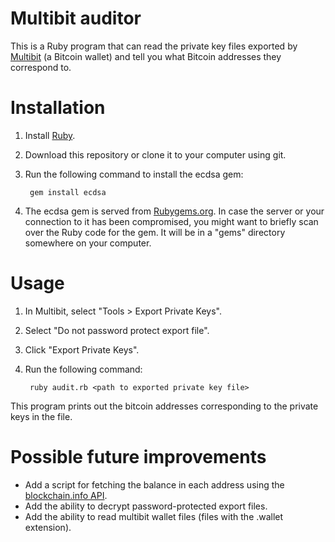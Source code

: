 Multibit auditor
====

This is a Ruby program that can read the private key files exported by
[Multibit](https://multibit.org/) (a Bitcoin wallet) and tell you what Bitcoin
addresses they correspond to.

Installation
====

1. Install [Ruby](http://www.ruby-lang.org/).
2. Download this repository or clone it to your computer using git.
3. Run the following command to install the ecdsa gem:
        
        gem install ecdsa
        
4. The ecdsa gem is served from [Rubygems.org](http://rubygems.org).  In case
   the server or your connection to it has been compromised, you might want to
   briefly scan over the Ruby code for the gem.  It will be in a "gems"
   directory somewhere on your computer.

Usage
====

1. In Multibit, select "Tools > Export Private Keys".
2. Select "Do not password protect export file".
3. Click "Export Private Keys".
4. Run the following command:
        
        ruby audit.rb <path to exported private key file>


This program prints out the bitcoin addresses corresponding to the private keys in the file.


Possible future improvements
====

* Add a script for fetching the balance in each address using the [blockchain.info API](https://blockchain.info/address/16UwLL9Risc3QfPqBUvKofHmBQ7wMtjvM?format=json).
* Add the ability to decrypt password-protected export files.
* Add the ability to read multibit wallet files (files with the .wallet extension).
